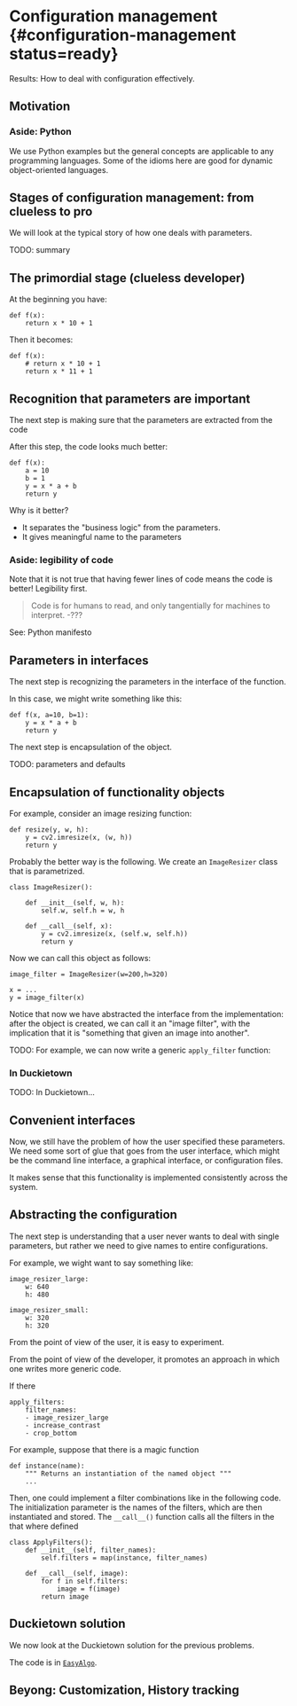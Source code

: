 # Configuration management {#configuration-management status=ready}



<div class='requirements' markdown="1">

Results: How to deal with configuration effectively.

</div>

## Motivation


### Aside: Python

We use Python examples but the general concepts are applicable
to any programming languages. Some of the idioms here are good for
dynamic object-oriented languages.

## Stages of configuration management: from clueless to pro

We will look at the typical story of how one deals with parameters.

TODO: summary


## The primordial stage (clueless developer)

At the beginning you have:

    def f(x):
        return x * 10 + 1

Then it becomes:

    def f(x):
        # return x * 10 + 1
        return x * 11 + 1

##  Recognition that parameters are important

The next step is making sure that the parameters are extracted from the code

After this step, the code looks much better:

    def f(x):
        a = 10
        b = 1
        y = x * a + b
        return y

Why is it better?

* It separates the "business logic" from the parameters.
* It gives meaningful name to the parameters

### Aside: legibility of code

Note that it is not true that having fewer lines of code means
the code is better! Legibility first.

> Code is for humans to read, and only tangentially for machines to interpret. -???


See: Python manifesto

## Parameters in interfaces

The next step is recognizing the parameters in the interface of the function.

In this case, we might write something like this:

    def f(x, a=10, b=1):
        y = x * a + b
        return y

The next step is encapsulation of the object.


TODO: parameters and defaults


## Encapsulation of functionality objects

For example, consider an image resizing function:

    def resize(y, w, h):
        y = cv2.imresize(x, (w, h))
        return y

Probably the better way is the following.
We create an `ImageResizer` class that is parametrized.

    class ImageResizer():

        def __init__(self, w, h):
            self.w, self.h = w, h

        def __call__(self, x):
            y = cv2.imresize(x, (self.w, self.h))
            return y

Now we can call this object as follows:

    image_filter = ImageResizer(w=200,h=320)

    x = ...
    y = image_filter(x)

Notice that now we have abstracted the interface from the implementation:
after the object is created, we can call it an "image filter", with the
implication that it is "something that given an image into another".

TODO: For example, we can now write a generic `apply_filter` function:

### In Duckietown

TODO: In Duckietown...

## Convenient interfaces

Now, we still have the problem of how the user specified these parameters. We
need some sort of glue that goes from the user interface, which might be the
command line interface, a graphical interface, or configuration files.

It makes sense that this functionality is implemented consistently across the
system.

## Abstracting the configuration

The next step is understanding that a user never wants to deal with single
parameters, but rather we need to give names to entire configurations.

For example, we wight want to say something like:

    image_resizer_large:
        w: 640
        h: 480

    image_resizer_small:
        w: 320
        h: 320

From the point of view of the user, it is easy to experiment.

From the point of view of the developer, it promotes
an approach in which one writes more generic code.

If there

    apply_filters:
        filter_names:
        - image_resizer_large
        - increase_contrast
        - crop_bottom

For example, suppose that there is a magic function

    def instance(name):
        """ Returns an instantiation of the named object """
        ...

Then, one could implement a filter combinations like in the following code. The
initialization parameter is the names of the filters, which are then
instantiated and stored. The `__call__()` function calls all the filters in the
that where defined

    class ApplyFilters():
        def __init__(self, filter_names):
            self.filters = map(instance, filter_names)

        def __call__(self, image):
            for f in self.filters:
                image = f(image)
            return image

## Duckietown solution

We now look at the Duckietown solution for the previous problems.

The code is in [`EasyAlgo`](+code_docs#easy_algo).




## Beyong: Customization, History tracking
